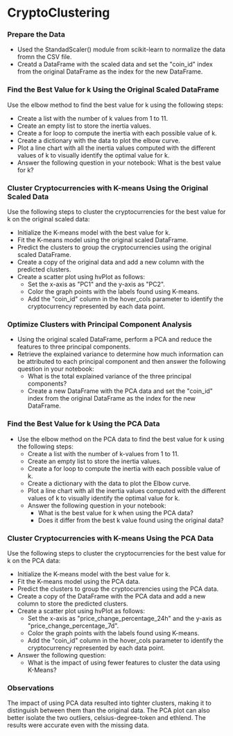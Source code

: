 # CryptoClustering

### Prepare the Data

- Used the StandadScaler() module from scikit-learn to normalize the data fromn the CSV file.
- Creatd a DataFrame with the scaled data and set the "coin_id" index from the original DataFrame as the index for the new DataFrame.

### Find the Best Value for k Using the Original Scaled DataFrame
Use the elbow method to find the best value for k using the following steps:
 - Create a list with the number of k values from 1 to 11.
 - Create an empty list to store the inertia values.
 - Create a for loop to compute the inertia with each possible value of k.
 - Create a dictionary with the data to plot the elbow curve.
 - Plot a line chart with all the inertia values computed with the different values of k to visually identify the optimal value for k.
 - Answer the following question in your notebook: What is the best value for k?

### Cluster Cryptocurrencies with K-means Using the Original Scaled Data
Use the following steps to cluster the cryptocurrencies for the best value for k on the original scaled data:
 - Initialize the K-means model with the best value for k.
 - Fit the K-means model using the original scaled DataFrame.
 - Predict the clusters to group the cryptocurrencies using the original scaled DataFrame.
 - Create a copy of the original data and add a new column with the predicted clusters.
 - Create a scatter plot using hvPlot as follows:
      - Set the x-axis as "PC1" and the y-axis as "PC2".
      - Color the graph points with the labels found using K-means.
      - Add the "coin_id" column in the hover_cols parameter to identify the cryptocurrency represented by each data point.

### Optimize Clusters with Principal Component Analysis
 - Using the original scaled DataFrame, perform a PCA and reduce the features to three principal components.
 - Retrieve the explained variance to determine how much information can be attributed to each principal component and then answer the following question in your notebook:
     - What is the total explained variance of the three principal components?
     - Create a new DataFrame with the PCA data and set the "coin_id" index from the original DataFrame as the index for the new DataFrame.

### Find the Best Value for k Using the PCA Data
 - Use the elbow method on the PCA data to find the best value for k using the following steps:
     - Create a list with the number of k-values from 1 to 11.
     - Create an empty list to store the inertia values.
     - Create a for loop to compute the inertia with each possible value of k.
     - Create a dictionary with the data to plot the Elbow curve.
     - Plot a line chart with all the inertia values computed with the different values of k to visually identify the optimal value for k.
     - Answer the following question in your notebook:
         - What is the best value for k when using the PCA data?
         - Does it differ from the best k value found using the original data?

### Cluster Cryptocurrencies with K-means Using the PCA Data
Use the following steps to cluster the cryptocurrencies for the best value for k on the PCA data:
 - Initialize the K-means model with the best value for k.
 - Fit the K-means model using the PCA data.
 - Predict the clusters to group the cryptocurrencies using the PCA data.
 - Create a copy of the DataFrame with the PCA data and add a new column to store the predicted clusters.
 - Create a scatter plot using hvPlot as follows:
     - Set the x-axis as "price_change_percentage_24h" and the y-axis as "price_change_percentage_7d".
     - Color the graph points with the labels found using K-means.
     - Add the "coin_id" column in the hover_cols parameter to identify the cryptocurrency represented by each data point.
 - Answer the following question:
     - What is the impact of using fewer features to cluster the data using K-Means?

### Observations
The impact of using PCA data resulted into tighter clusters, making it to distinguish between them than the original data. The PCA plot can also better isolate the two outliers, celsius-degree-token and ethlend. The results were accurate even with the missing data.


 
